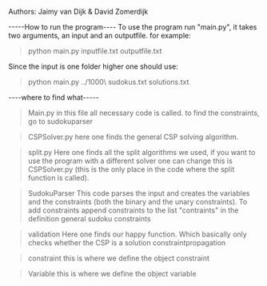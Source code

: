 Authors: Jaimy van Dijk & David Zomerdijk

-----How to run the program----
To use the program run "main.py", it takes two arguments, an input and an outputfile. for example:
>python main.py inputfile.txt outputfile.txt

Since the input is one folder higher one should use:
>python main.py ../1000\ sudokus.txt solutions.txt


----where to find what-----

>Main.py
in this file all necessary code is called.
to find the constraints, go to sudokuparser

>CSPSolver.py
here one finds the general CSP solving algorithm.

>split.py
Here one finds all the split algorithms we used, if you want to use the program with a different solver one can change this is CSPSolver.py (this is the only place in the code where the split function is called).

>SudokuParser
    This code parses the input and creates the variables and the constraints (both the binary and the unary constraints). To add constraints append constraints to the list "contraints" in the definition
    general sudoku constraints


>validation
    Here one finds our happy function. Which basically only checks whether the CSP is a solution
>constraintpropagation

>constraint
this is where we define the object constraint

>Variable
this is where we define the object variable



